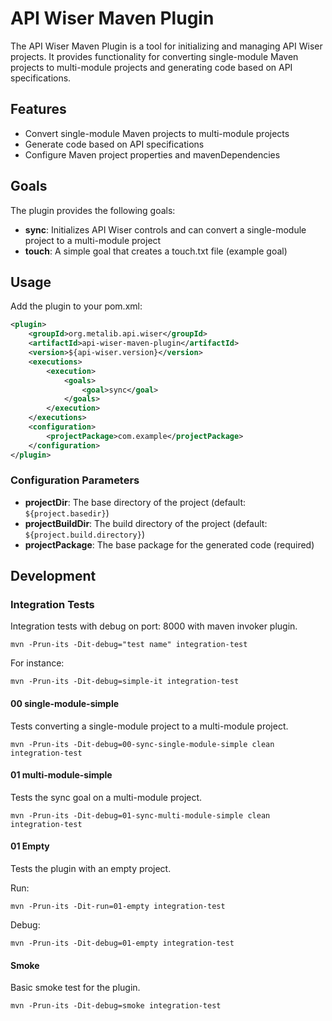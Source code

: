 # API Wiser Maven Plugin

The API Wiser Maven Plugin is a tool for initializing and managing API Wiser projects. It provides functionality for converting single-module Maven projects to multi-module projects and generating code based on API specifications.

## Features

- Convert single-module Maven projects to multi-module projects
- Generate code based on API specifications
- Configure Maven project properties and mavenDependencies

## Goals

The plugin provides the following goals:

- **sync**: Initializes API Wiser controls and can convert a single-module project to a multi-module project
- **touch**: A simple goal that creates a touch.txt file (example goal)

## Usage

Add the plugin to your pom.xml:

```xml
<plugin>
    <groupId>org.metalib.api.wiser</groupId>
    <artifactId>api-wiser-maven-plugin</artifactId>
    <version>${api-wiser.version}</version>
    <executions>
        <execution>
            <goals>
                <goal>sync</goal>
            </goals>
        </execution>
    </executions>
    <configuration>
        <projectPackage>com.example</projectPackage>
    </configuration>
</plugin>
```

### Configuration Parameters

- **projectDir**: The base directory of the project (default: `${project.basedir}`)
- **projectBuildDir**: The build directory of the project (default: `${project.build.directory}`)
- **projectPackage**: The base package for the generated code (required)

## Development

### Integration Tests

Integration tests with debug on port: 8000 with maven invoker plugin.
```shell
mvn -Prun-its -Dit-debug="test name" integration-test
```

For instance:
```shell
mvn -Prun-its -Dit-debug=simple-it integration-test
```

#### 00 single-module-simple

Tests converting a single-module project to a multi-module project.

```shell
mvn -Prun-its -Dit-debug=00-sync-single-module-simple clean integration-test
```

#### 01 multi-module-simple

Tests the sync goal on a multi-module project.

```shell
mvn -Prun-its -Dit-debug=01-sync-multi-module-simple clean integration-test
```

#### 01 Empty

Tests the plugin with an empty project.

Run:
```shell
mvn -Prun-its -Dit-run=01-empty integration-test
```

Debug:
```shell
mvn -Prun-its -Dit-debug=01-empty integration-test
```

#### Smoke

Basic smoke test for the plugin.

```shell
mvn -Prun-its -Dit-debug=smoke integration-test
```
